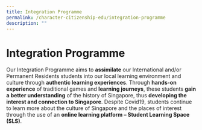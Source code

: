 ```yaml
---
title: Integration Programme
permalink: /character-citizenship-edu/integration-programme
description: ""
---
```

# Integration Programme

Our Integration Programme aims to **assimilate** our International and/or Permanent Residents students into our local learning environment and culture through **authentic learning experiences**. Through **hands-on experience** of traditional games and **learning journeys**, these students **gain a better understanding** of the history of Singapore, thus **developing the interest and connection to Singapore**. Despite Covid19, students continue to learn more about the culture of Singapore and the places of interest through the use of an **online learning platform – Student Learning Space (SLS)**. 